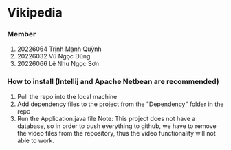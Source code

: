 # Vikipedia
### Member
1. 20226064 Trịnh Mạnh Quỳnh
2. 20226032 Vũ Ngọc Dũng
3. 20226066 Lê Như Ngọc Sơn
   
### How to install (Intellij and Apache Netbean are recommended)
1. Pull the repo into the local machine
2. Add dependency files to the project from the "Dependency" folder in the repo
3. Run the Application.java file
Note: This project does not have a database, so in order to push everything to github, we have to remove the video files from the repository, thus the video functionality will not able to work.
